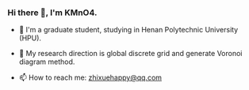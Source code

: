 ### Hi there 👋, I'm KMnO4.


- 🌱 I'm a graduate student, studying in Henan Polytechnic University (HPU).

- 💬 My research direction is global discrete grid and generate Voronoi diagram method.

- 📫 How to reach me: zhixuehappy@qq.com
